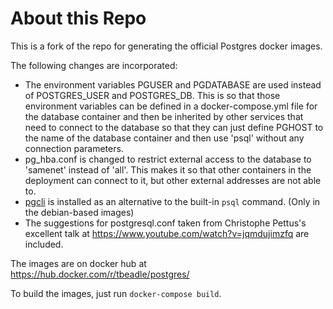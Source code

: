 # About this Repo

This is a fork of the repo for generating the official Postgres docker images.

The following changes are incorporated:

 - The environment variables PGUSER and PGDATABASE are used instead of
   POSTGRES_USER and POSTGRES_DB.  This is so that those environment variables
   can be defined in a docker-compose.yml file for the database container and
   then be inherited by other services that need to connect to the database so
   that they can just define PGHOST to the name of the database container and
   then use 'psql' without any connection parameters.
 - pg_hba.conf is changed to restrict external access to the database to
   'samenet' instead of 'all'.  This makes it so that other containers in the
   deployment can connect to it, but other external addresses are not able to.
 - [pgcli](http://pgcli.com/) is installed as an alternative to the built-in
   `psql` command. (Only in the debian-based images)
 - The suggestions for postgresql.conf taken from Christophe Pettus's excellent
   talk at https://www.youtube.com/watch?v=jqmdujimzfq are included.

The images are on docker hub at https://hub.docker.com/r/tbeadle/postgres/

To build the images, just run `docker-compose build`.
